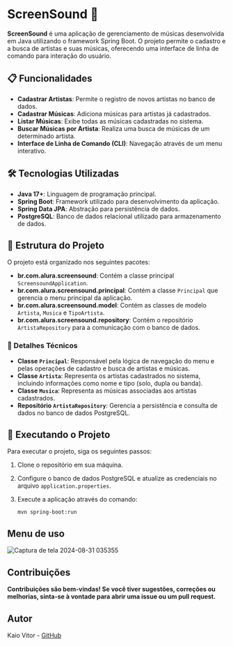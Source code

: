 # ScreenSound 🎵

**ScreenSound** é uma aplicação de gerenciamento de músicas desenvolvida em Java utilizando o framework Spring Boot. O projeto permite o cadastro e a busca de artistas e suas músicas, oferecendo uma interface de linha de comando para interação do usuário.

## 📋 Funcionalidades

- **Cadastrar Artistas**: Permite o registro de novos artistas no banco de dados.
- **Cadastrar Músicas**: Adiciona músicas para artistas já cadastrados.
- **Listar Músicas**: Exibe todas as músicas cadastradas no sistema.
- **Buscar Músicas por Artista**: Realiza uma busca de músicas de um determinado artista.
- **Interface de Linha de Comando (CLI)**: Navegação através de um menu interativo.

## 🛠️ Tecnologias Utilizadas

- **Java 17+**: Linguagem de programação principal.
- **Spring Boot**: Framework utilizado para desenvolvimento da aplicação.
- **Spring Data JPA**: Abstração para persistência de dados.
- **PostgreSQL**: Banco de dados relacional utilizado para armazenamento de dados.

## 📂 Estrutura do Projeto

O projeto está organizado nos seguintes pacotes:

- **br.com.alura.screensound**: Contém a classe principal `ScreensoundApplication`.
- **br.com.alura.screensound.principal**: Contém a classe `Principal` que gerencia o menu principal da aplicação.
- **br.com.alura.screensound.model**: Contém as classes de modelo `Artista`, `Musica` e `TipoArtista`.
- **br.com.alura.screensound.repository**: Contém o repositório `ArtistaRepository` para a comunicação com o banco de dados.

### 📌 Detalhes Técnicos

- **Classe `Principal`**: Responsável pela lógica de navegação do menu e pelas operações de cadastro e busca de artistas e músicas.
- **Classe `Artista`**: Representa os artistas cadastrados no sistema, incluindo informações como nome e tipo (solo, dupla ou banda).
- **Classe `Musica`**: Representa as músicas associadas aos artistas cadastrados.
- **Repositório `ArtistaRepository`**: Gerencia a persistência e consulta de dados no banco de dados PostgreSQL.

## 🚀 Executando o Projeto

Para executar o projeto, siga os seguintes passos:

1. Clone o repositório em sua máquina.
2. Configure o banco de dados PostgreSQL e atualize as credenciais no arquivo `application.properties`.
3. Execute a aplicação através do comando:

   ```shell
   mvn spring-boot:run

## Menu de uso

![Captura de tela 2024-08-31 035355](https://github.com/user-attachments/assets/6771c79a-ea84-4aac-9ca6-169d028e18be)

## Contribuições
**Contribuições são bem-vindas! Se você tiver sugestões, correções ou melhorias, sinta-se à vontade para abrir uma issue ou um pull request.**

## Autor

Kaio Vitor - [GitHub](https://github.com/Kaio-0708)


